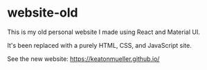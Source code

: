 # website-old
This is my old personal website I made using React and Material UI.

It's been replaced with a purely HTML, CSS, and JavaScript site.


See the new website: https://keatonmueller.github.io/
